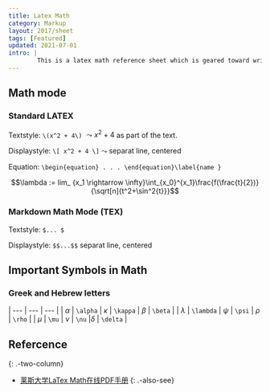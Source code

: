 ```yaml
---
title: Latex Math
category: Markup
layout: 2017/sheet
tags: [Featured]
updated: 2021-07-01
intro: | 
        This is a latex math reference sheet which is geared toward writing scientific papers. 
---
```



## Math mode 

### Standard LATEX

Textstyle: `\(x^2 + 4\)`  $\leadsto x^2 + 4$ as part of the text.

Displaystyle: `\[ x^2 + 4 \]` $\leadsto$  separat line, centered

Equation: `\begin{equation} . . . \end{equation}\label{name }` 

$$\lambda := lim_ {x_1 \rightarrow \infty}\int_{x_0}^{x_1}\frac{f(\frac{t}{2})}{\sqrt[n]{t^2+\sin^2{t}}}$$


### Markdown Math Mode (TEX)

Textstyle: `$... $` 

Displaystyle: `$$...$$` separat line, centered

## Important Symbols in Math

### Greek and Hebrew letters


| --- | --- | --- |
| $\alpha$ | `\alpha` | $\kappa$ | `\kappa` | $\beta$ | `\beta` |
| $\lambda$ | `\lambda` | $\psi$ | `\psi` | $\rho$ | `\rho` |
| $\mu$ | `\mu` | $\nu$ | `\nu` |$\delta$ | `\delta` |
<!-- | $\epsilon$ | `\epsilon` | $\eta$ | `\eta` | $\gamma$ | `\gamma` |
| $\iota$ | `\iota` | $o$ | `o` | $\omega$ | `\omega` |
| $\phi$ | `\phi` | $\pi$ | `\pi` | $\sigma$ | `\sigma` |
| $\tau$ | `\tau` | $\theta$ | `\theta` | $\upsilon$ | `\upsilon` |
| $\xi$ | `\xi` | $\zeta$ | `\zeta` | $\varepsilon$ | `\varepsilon` |
| $\varkappa$ | `\varkappa` | $\varphi$ | `\varphi` | $\varpi$ | `\varpi` |
| $\varrho$ | `\varrho` | $\varsigma$ | `\varsigma` | $\vartheta$ | `\vartheta` |
| $\Delta$ | `\Delta` | $\Gamma$ | `\Gamma` | $\Lambda$ | `\Lambda` |
| $\Omega$ | `\Omega` | $\Phi$ | `\Phi` | $\Pi$ | `\Pi` |
| $\Psi$ | `\Psi` | $\Sigma$ | `\Sigma` | $\Theta$ | `\Theta` |
| $\Upsilon$ | `\Upsilon` | $\Xi$ | `\Xi` | $\aleph$ | `\aleph` |
| $\beth$ | `\beth` | $\daleth$ | `\daleth` | $\gimel$ | `\gimel` -->


## Refercence

{: .-two-column}

 * [莱斯大学LaTex Math在线PDF手册](https://www.caam.rice.edu/~heinken/latex/symbols.pdf)
{: .-also-see}
